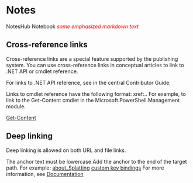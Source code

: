 # Notes
NotesHub Notebook
<span style="color:red"> *some emphasized markdown text*</span>

## Cross-reference links
Cross-reference links are a special feature supported by the publishing system. You can use cross-reference links in conceptual articles to link to .NET API or cmdlet reference.

For links to .NET API reference, see in the central Contributor Guide.

Links to cmdlet reference have the following format: xref:<module-name>.<cmdlet-name>. For example, to link to the Get-Content cmdlet in the Microsoft.PowerShell.Management module.

[Get-Content](xref:Microsoft.PowerShell.Management.Get-Content)

## Deep linking
Deep linking is allowed on both URL and file links.

The anchor text must be lowercase
Add the anchor to the end of the target path. For example:
[about_Splatting](about_Splatting.md#splatting-with-arrays)
[custom key bindings](https://code.visualstudio.com/docs/getstarted/keybindings#_custom-keybindings-for-refactorings)
For more information, see [Documentation](docs/README.md)
